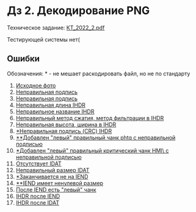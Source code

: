 # Дз 2. Декодирование PNG
Техническое задание: [КТ_2022_2.pdf](КТ_2022_2.pdf)

Тестирующей системы нет(

## Ошибки

Обозначения: * - не мешает раскодировать файл, но не по стандарту

1. [Исходное фото](cases/errors/1.png)
2. [Неправильная подпись](cases/errors/2.png)
3. [Неправильная подпись](cases/errors/3.png)
4. [Неправильная длина IHDR](cases/errors/4.png)
5. [Неправильное название IHDR](cases/errors/5.png)
6. [Неправильный метод сжатия, метод фильтрации в IHDR](cases/errors/6.png)
7. [Неправильная высота, ширина в IHDR](cases/errors/7.png)
8. [*Неправильная подпись (CRC) IHDR](cases/errors/8.png)
9. [**Добавлен "левый" правильный чанк phtq с неправильной подписью](cases/errors/9.png)
10. [*Добавлен "левый" правильный критический чанк HMI\ с неправильной подписью](cases/errors/10.png)
11. [Отсутствует IDAT](cases/errors/11.png)
12. [Неправильный размер IDAT](cases/errors/12.png)
13. [*Заканчивается не на IEND](cases/errors/13.png)
14. [**IEND имеет ненулевой размер](cases/errors/14.png)
15. [После IEND есть "левый" чанк](cases/errors/15.png)
16. [IHDR после IEND](cases/errors/16.png)
17. [IHDR после IDAT](cases/errors/17.png)
